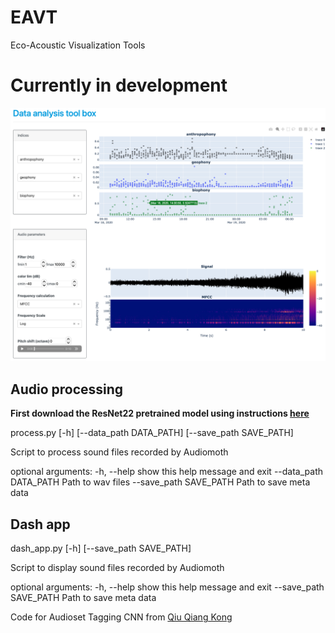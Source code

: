# EAVT
Eco-Acoustic Visualization Tools

# Currently in development

![plot](image.png)

## Audio processing
**First download the ResNet22 pretrained model using instructions [here](https://github.com/qiuqiangkong/audioset_tagging_cnn#audio-tagging-using-pretrained-models)**

process.py [-h] [--data_path DATA_PATH] [--save_path SAVE_PATH]

Script to process sound files recorded by Audiomoth

optional arguments:
  -h, --help            show this help message and exit
  --data_path DATA_PATH
                        Path to wav files
  --save_path SAVE_PATH
                        Path to save meta data

## Dash app

dash_app.py [-h] [--save_path SAVE_PATH]

Script to display sound files recorded by Audiomoth

optional arguments:
  -h, --help            show this help message and exit
  --save_path SAVE_PATH
                        Path to save meta data



Code for Audioset Tagging CNN from [Qiu Qiang Kong](https://github.com/qiuqiangkong/audioset_tagging_cnn)